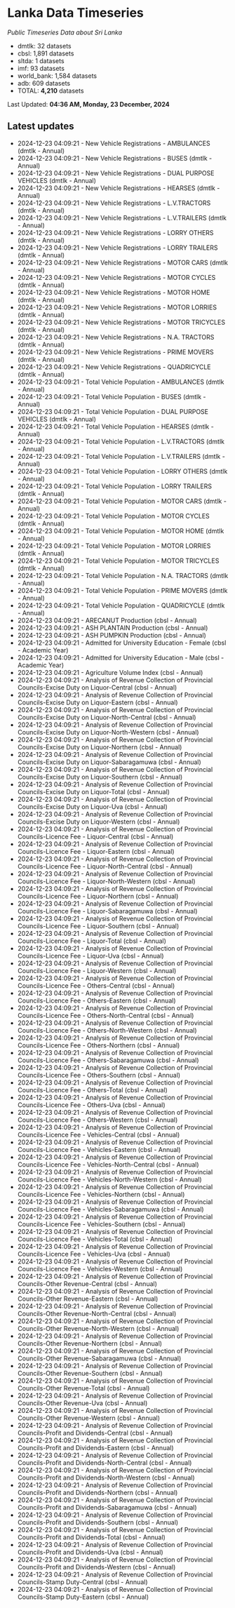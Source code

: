 # Lanka Data Timeseries
*Public Timeseries Data about Sri Lanka*

* dmtlk: 32 datasets
* cbsl: 1,891 datasets
* sltda: 1 datasets
* imf: 93 datasets
* world_bank: 1,584 datasets
* adb: 609 datasets
* TOTAL: **4,210** datasets

Last Updated: **04:36 AM, Monday, 23 December, 2024**

## Latest updates

* 2024-12-23 04:09:21 - New Vehicle Registrations - AMBULANCES (dmtlk - Annual)
* 2024-12-23 04:09:21 - New Vehicle Registrations - BUSES (dmtlk - Annual)
* 2024-12-23 04:09:21 - New Vehicle Registrations - DUAL PURPOSE VEHICLES (dmtlk - Annual)
* 2024-12-23 04:09:21 - New Vehicle Registrations - HEARSES (dmtlk - Annual)
* 2024-12-23 04:09:21 - New Vehicle Registrations - L.V.TRACTORS (dmtlk - Annual)
* 2024-12-23 04:09:21 - New Vehicle Registrations - L.V.TRAILERS (dmtlk - Annual)
* 2024-12-23 04:09:21 - New Vehicle Registrations - LORRY OTHERS (dmtlk - Annual)
* 2024-12-23 04:09:21 - New Vehicle Registrations - LORRY TRAILERS (dmtlk - Annual)
* 2024-12-23 04:09:21 - New Vehicle Registrations - MOTOR CARS (dmtlk - Annual)
* 2024-12-23 04:09:21 - New Vehicle Registrations - MOTOR CYCLES (dmtlk - Annual)
* 2024-12-23 04:09:21 - New Vehicle Registrations - MOTOR HOME (dmtlk - Annual)
* 2024-12-23 04:09:21 - New Vehicle Registrations - MOTOR LORRIES (dmtlk - Annual)
* 2024-12-23 04:09:21 - New Vehicle Registrations - MOTOR TRICYCLES (dmtlk - Annual)
* 2024-12-23 04:09:21 - New Vehicle Registrations - N.A. TRACTORS (dmtlk - Annual)
* 2024-12-23 04:09:21 - New Vehicle Registrations - PRIME MOVERS (dmtlk - Annual)
* 2024-12-23 04:09:21 - New Vehicle Registrations - QUADRICYCLE (dmtlk - Annual)
* 2024-12-23 04:09:21 - Total Vehicle Population - AMBULANCES (dmtlk - Annual)
* 2024-12-23 04:09:21 - Total Vehicle Population - BUSES (dmtlk - Annual)
* 2024-12-23 04:09:21 - Total Vehicle Population - DUAL PURPOSE VEHICLES (dmtlk - Annual)
* 2024-12-23 04:09:21 - Total Vehicle Population - HEARSES (dmtlk - Annual)
* 2024-12-23 04:09:21 - Total Vehicle Population - L.V.TRACTORS (dmtlk - Annual)
* 2024-12-23 04:09:21 - Total Vehicle Population - L.V.TRAILERS (dmtlk - Annual)
* 2024-12-23 04:09:21 - Total Vehicle Population - LORRY OTHERS (dmtlk - Annual)
* 2024-12-23 04:09:21 - Total Vehicle Population - LORRY TRAILERS (dmtlk - Annual)
* 2024-12-23 04:09:21 - Total Vehicle Population - MOTOR CARS (dmtlk - Annual)
* 2024-12-23 04:09:21 - Total Vehicle Population - MOTOR CYCLES (dmtlk - Annual)
* 2024-12-23 04:09:21 - Total Vehicle Population - MOTOR HOME (dmtlk - Annual)
* 2024-12-23 04:09:21 - Total Vehicle Population - MOTOR LORRIES (dmtlk - Annual)
* 2024-12-23 04:09:21 - Total Vehicle Population - MOTOR TRICYCLES (dmtlk - Annual)
* 2024-12-23 04:09:21 - Total Vehicle Population - N.A. TRACTORS (dmtlk - Annual)
* 2024-12-23 04:09:21 - Total Vehicle Population - PRIME MOVERS (dmtlk - Annual)
* 2024-12-23 04:09:21 - Total Vehicle Population - QUADRICYCLE (dmtlk - Annual)
* 2024-12-23 04:09:21 - ARECANUT Production (cbsl - Annual)
* 2024-12-23 04:09:21 - ASH PLANTAIN Production (cbsl - Annual)
* 2024-12-23 04:09:21 - ASH PUMPKIN Production (cbsl - Annual)
* 2024-12-23 04:09:21 - Admitted for University Education - Female (cbsl - Academic Year)
* 2024-12-23 04:09:21 - Admitted for University Education - Male (cbsl - Academic Year)
* 2024-12-23 04:09:21 - Agriculture Volume Index (cbsl - Annual)
* 2024-12-23 04:09:21 - Analysis of Revenue Collection of Provincial Councils-Excise Duty on Liquor-Central (cbsl - Annual)
* 2024-12-23 04:09:21 - Analysis of Revenue Collection of Provincial Councils-Excise Duty on Liquor-Eastern (cbsl - Annual)
* 2024-12-23 04:09:21 - Analysis of Revenue Collection of Provincial Councils-Excise Duty on Liquor-North-Central (cbsl - Annual)
* 2024-12-23 04:09:21 - Analysis of Revenue Collection of Provincial Councils-Excise Duty on Liquor-North-Western (cbsl - Annual)
* 2024-12-23 04:09:21 - Analysis of Revenue Collection of Provincial Councils-Excise Duty on Liquor-Northern (cbsl - Annual)
* 2024-12-23 04:09:21 - Analysis of Revenue Collection of Provincial Councils-Excise Duty on Liquor-Sabaragamuwa (cbsl - Annual)
* 2024-12-23 04:09:21 - Analysis of Revenue Collection of Provincial Councils-Excise Duty on Liquor-Southern (cbsl - Annual)
* 2024-12-23 04:09:21 - Analysis of Revenue Collection of Provincial Councils-Excise Duty on Liquor-Total (cbsl - Annual)
* 2024-12-23 04:09:21 - Analysis of Revenue Collection of Provincial Councils-Excise Duty on Liquor-Uva (cbsl - Annual)
* 2024-12-23 04:09:21 - Analysis of Revenue Collection of Provincial Councils-Excise Duty on Liquor-Western (cbsl - Annual)
* 2024-12-23 04:09:21 - Analysis of Revenue Collection of Provincial Councils-Licence Fee - Liquor-Central (cbsl - Annual)
* 2024-12-23 04:09:21 - Analysis of Revenue Collection of Provincial Councils-Licence Fee - Liquor-Eastern (cbsl - Annual)
* 2024-12-23 04:09:21 - Analysis of Revenue Collection of Provincial Councils-Licence Fee - Liquor-North-Central (cbsl - Annual)
* 2024-12-23 04:09:21 - Analysis of Revenue Collection of Provincial Councils-Licence Fee - Liquor-North-Western (cbsl - Annual)
* 2024-12-23 04:09:21 - Analysis of Revenue Collection of Provincial Councils-Licence Fee - Liquor-Northern (cbsl - Annual)
* 2024-12-23 04:09:21 - Analysis of Revenue Collection of Provincial Councils-Licence Fee - Liquor-Sabaragamuwa (cbsl - Annual)
* 2024-12-23 04:09:21 - Analysis of Revenue Collection of Provincial Councils-Licence Fee - Liquor-Southern (cbsl - Annual)
* 2024-12-23 04:09:21 - Analysis of Revenue Collection of Provincial Councils-Licence Fee - Liquor-Total (cbsl - Annual)
* 2024-12-23 04:09:21 - Analysis of Revenue Collection of Provincial Councils-Licence Fee - Liquor-Uva (cbsl - Annual)
* 2024-12-23 04:09:21 - Analysis of Revenue Collection of Provincial Councils-Licence Fee - Liquor-Western (cbsl - Annual)
* 2024-12-23 04:09:21 - Analysis of Revenue Collection of Provincial Councils-Licence Fee - Others-Central (cbsl - Annual)
* 2024-12-23 04:09:21 - Analysis of Revenue Collection of Provincial Councils-Licence Fee - Others-Eastern (cbsl - Annual)
* 2024-12-23 04:09:21 - Analysis of Revenue Collection of Provincial Councils-Licence Fee - Others-North-Central (cbsl - Annual)
* 2024-12-23 04:09:21 - Analysis of Revenue Collection of Provincial Councils-Licence Fee - Others-North-Western (cbsl - Annual)
* 2024-12-23 04:09:21 - Analysis of Revenue Collection of Provincial Councils-Licence Fee - Others-Northern (cbsl - Annual)
* 2024-12-23 04:09:21 - Analysis of Revenue Collection of Provincial Councils-Licence Fee - Others-Sabaragamuwa (cbsl - Annual)
* 2024-12-23 04:09:21 - Analysis of Revenue Collection of Provincial Councils-Licence Fee - Others-Southern (cbsl - Annual)
* 2024-12-23 04:09:21 - Analysis of Revenue Collection of Provincial Councils-Licence Fee - Others-Total (cbsl - Annual)
* 2024-12-23 04:09:21 - Analysis of Revenue Collection of Provincial Councils-Licence Fee - Others-Uva (cbsl - Annual)
* 2024-12-23 04:09:21 - Analysis of Revenue Collection of Provincial Councils-Licence Fee - Others-Western (cbsl - Annual)
* 2024-12-23 04:09:21 - Analysis of Revenue Collection of Provincial Councils-Licence Fee - Vehicles-Central (cbsl - Annual)
* 2024-12-23 04:09:21 - Analysis of Revenue Collection of Provincial Councils-Licence Fee - Vehicles-Eastern (cbsl - Annual)
* 2024-12-23 04:09:21 - Analysis of Revenue Collection of Provincial Councils-Licence Fee - Vehicles-North-Central (cbsl - Annual)
* 2024-12-23 04:09:21 - Analysis of Revenue Collection of Provincial Councils-Licence Fee - Vehicles-North-Western (cbsl - Annual)
* 2024-12-23 04:09:21 - Analysis of Revenue Collection of Provincial Councils-Licence Fee - Vehicles-Northern (cbsl - Annual)
* 2024-12-23 04:09:21 - Analysis of Revenue Collection of Provincial Councils-Licence Fee - Vehicles-Sabaragamuwa (cbsl - Annual)
* 2024-12-23 04:09:21 - Analysis of Revenue Collection of Provincial Councils-Licence Fee - Vehicles-Southern (cbsl - Annual)
* 2024-12-23 04:09:21 - Analysis of Revenue Collection of Provincial Councils-Licence Fee - Vehicles-Total (cbsl - Annual)
* 2024-12-23 04:09:21 - Analysis of Revenue Collection of Provincial Councils-Licence Fee - Vehicles-Uva (cbsl - Annual)
* 2024-12-23 04:09:21 - Analysis of Revenue Collection of Provincial Councils-Licence Fee - Vehicles-Western (cbsl - Annual)
* 2024-12-23 04:09:21 - Analysis of Revenue Collection of Provincial Councils-Other Revenue-Central (cbsl - Annual)
* 2024-12-23 04:09:21 - Analysis of Revenue Collection of Provincial Councils-Other Revenue-Eastern (cbsl - Annual)
* 2024-12-23 04:09:21 - Analysis of Revenue Collection of Provincial Councils-Other Revenue-North-Central (cbsl - Annual)
* 2024-12-23 04:09:21 - Analysis of Revenue Collection of Provincial Councils-Other Revenue-North-Western (cbsl - Annual)
* 2024-12-23 04:09:21 - Analysis of Revenue Collection of Provincial Councils-Other Revenue-Northern (cbsl - Annual)
* 2024-12-23 04:09:21 - Analysis of Revenue Collection of Provincial Councils-Other Revenue-Sabaragamuwa (cbsl - Annual)
* 2024-12-23 04:09:21 - Analysis of Revenue Collection of Provincial Councils-Other Revenue-Southern (cbsl - Annual)
* 2024-12-23 04:09:21 - Analysis of Revenue Collection of Provincial Councils-Other Revenue-Total (cbsl - Annual)
* 2024-12-23 04:09:21 - Analysis of Revenue Collection of Provincial Councils-Other Revenue-Uva (cbsl - Annual)
* 2024-12-23 04:09:21 - Analysis of Revenue Collection of Provincial Councils-Other Revenue-Western (cbsl - Annual)
* 2024-12-23 04:09:21 - Analysis of Revenue Collection of Provincial Councils-Profit and Dividends-Central (cbsl - Annual)
* 2024-12-23 04:09:21 - Analysis of Revenue Collection of Provincial Councils-Profit and Dividends-Eastern (cbsl - Annual)
* 2024-12-23 04:09:21 - Analysis of Revenue Collection of Provincial Councils-Profit and Dividends-North-Central (cbsl - Annual)
* 2024-12-23 04:09:21 - Analysis of Revenue Collection of Provincial Councils-Profit and Dividends-North-Western (cbsl - Annual)
* 2024-12-23 04:09:21 - Analysis of Revenue Collection of Provincial Councils-Profit and Dividends-Northern (cbsl - Annual)
* 2024-12-23 04:09:21 - Analysis of Revenue Collection of Provincial Councils-Profit and Dividends-Sabaragamuwa (cbsl - Annual)
* 2024-12-23 04:09:21 - Analysis of Revenue Collection of Provincial Councils-Profit and Dividends-Southern (cbsl - Annual)
* 2024-12-23 04:09:21 - Analysis of Revenue Collection of Provincial Councils-Profit and Dividends-Total (cbsl - Annual)
* 2024-12-23 04:09:21 - Analysis of Revenue Collection of Provincial Councils-Profit and Dividends-Uva (cbsl - Annual)
* 2024-12-23 04:09:21 - Analysis of Revenue Collection of Provincial Councils-Profit and Dividends-Western (cbsl - Annual)
* 2024-12-23 04:09:21 - Analysis of Revenue Collection of Provincial Councils-Stamp Duty-Central (cbsl - Annual)
* 2024-12-23 04:09:21 - Analysis of Revenue Collection of Provincial Councils-Stamp Duty-Eastern (cbsl - Annual)